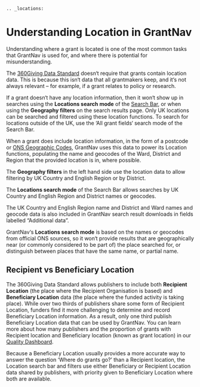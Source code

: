 ```eval_rst
.. _locations:
```

Understanding Location in GrantNav
==================================

Understanding where a grant is located is one of the most common tasks that GrantNav is used for, and where there is potential for misunderstanding.

The [360Giving Data Standard](https://standard.threesixtygiving.org/en/latest/reference/) doesn‘t require that grants contain location data. This is because this isn‘t data that all grantmakers keep, and it‘s not always relevant – for example, if a grant relates to policy or research.

If a grant doesn‘t have any location information, then it won‘t show up in searches using the **Locations search mode** of the [Search Bar](https://help.grantnav.threesixtygiving.org/en/latest/search_bar/#search-bar), or when using the **Geography filters** on the search results page. Only UK locations can be searched and filtered using these location functions. To search for locations outside of the UK, use the ‘All grant fields‘ search mode of the Search Bar.

When a grant does include location information, in the form of a postcode or [ONS Geographic Codes](https://geoportal.statistics.gov.uk/), GrantNav uses this data to power its Location functions, populating the name and geocodes of the Ward, District and Region that the provided location is in, where possible.

The **Geography filters** in the left hand side use the location data to allow filtering by UK Country and English Region or by District.

The **Locations search mode** of the Search Bar allows searches by UK Country and English Region and District names or geocodes.

The UK Country and English Region name and District and Ward names and geocode data is also included in GrantNav search result downloads in fields labelled “Additional data”.

GrantNav‘s **Locations search mode** is based on the names or geocodes from official ONS sources, so it won‘t provide results that are geographically near (or commonly considered to be part of) the place searched for, or distinguish between places that have the same name, or partial name.

## Recipient vs Beneficiary Location

The 360Giving Data Standard allows publishers to include both **Recipient Location** (the place where the Recipient Organisation is based) and **Beneficiary Location** data (the place where the funded activity is taking place). While over two thirds of publishers share some form of Recipient Location, funders find it more challenging to determine and record Beneficiary Location information. As a result, only one third publish Beneficiary Location data that can be used by GrantNav. You can learn more about how many publishers and the proportion of grants with Recipient location and Beneficiary location (known as grant location) in our [Quality Dashboard](https://qualitydashboard.threesixtygiving.org/alldata).

Because a Beneficiary Location usually provides a more accurate way to answer the question ‘Where do grants go?’ than a Recipient location, the Location search bar and filters use either Beneficiary or Recipient Location data shared by publishers, with priority given to Beneficiary Location where both are available.
